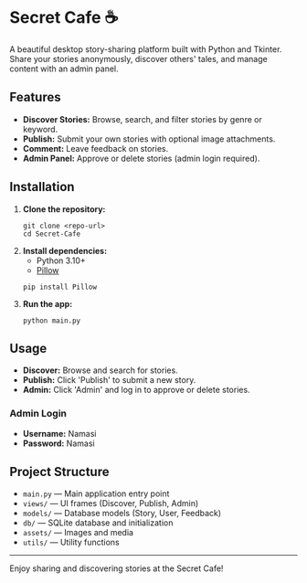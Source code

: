 # Secret Cafe ☕

A beautiful desktop story-sharing platform built with Python and Tkinter. Share your stories anonymously, discover others' tales, and manage content with an admin panel.

## Features
- **Discover Stories:** Browse, search, and filter stories by genre or keyword.
- **Publish:** Submit your own stories with optional image attachments.
- **Comment:** Leave feedback on stories.
- **Admin Panel:** Approve or delete stories (admin login required).

## Installation
1. **Clone the repository:**
   ```
   git clone <repo-url>
   cd Secret-Cafe
   ```
2. **Install dependencies:**
   - Python 3.10+
   - [Pillow](https://pypi.org/project/Pillow/)
   ```
   pip install Pillow
   ```
3. **Run the app:**
   ```
   python main.py
   ```

## Usage
- **Discover:** Browse and search for stories.
- **Publish:** Click 'Publish' to submit a new story.
- **Admin:** Click 'Admin' and log in to approve or delete stories.

### Admin Login
- **Username:** Namasi
- **Password:** Namasi

## Project Structure
- `main.py` — Main application entry point
- `views/` — UI frames (Discover, Publish, Admin)
- `models/` — Database models (Story, User, Feedback)
- `db/` — SQLite database and initialization
- `assets/` — Images and media
- `utils/` — Utility functions

---
Enjoy sharing and discovering stories at the Secret Cafe!

